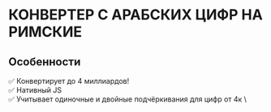 # КОНВЕРТЕР С АРАБСКИХ ЦИФР НА РИМСКИЕ

## Особенности
✅ Конвертирует до 4 миллиардов! \
✅ Нативный JS \
✅ Учитывает одиночные и двойные подчёркивания для цифр от 4к \

